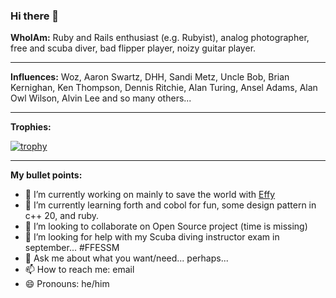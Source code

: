 ### Hi there 👋

**WhoIAm:** Ruby and Rails enthusiast (e.g. Rubyist), analog photographer, free and scuba diver, bad flipper player, noizy guitar player. 

---

**Influences:** Woz, Aaron Swartz, DHH, Sandi Metz, Uncle Bob, Brian Kernighan, Ken Thompson, Dennis Ritchie, Alan Turing, Ansel Adams, Alan Owl Wilson, Alvin Lee and so many others...

---

**Trophies:**

[![trophy](https://github-profile-trophy.vercel.app/?username=hulous)](https://github.com/ryo-ma/github-profile-trophy)

---

**My bullet points:**
- 🔭 I’m currently working on mainly to save the world with [Effy](https://www.effy.fr)
- 🌱 I’m currently learning forth and cobol for fun, some design pattern in c++ 20, and ruby.
- 👯 I’m looking to collaborate on Open Source project (time is missing)
- 🤔 I’m looking for help with my Scuba diving instructor exam in september... #FFESSM
- 💬 Ask me about what you want/need... perhaps... 
- 📫 How to reach me: email
- 😄 Pronouns: he/him

